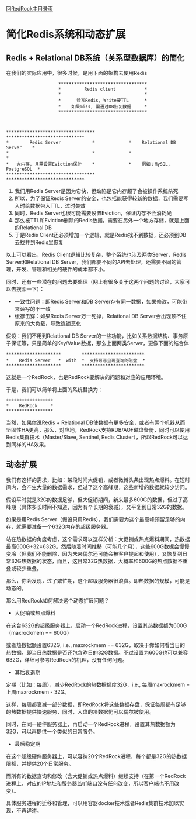 [回RedRock主目录页](../README.md)

# 简化Redis系统和动态扩展

## Redis + Relational DB系统（关系型数据库）的简化

在我们的实际应用中，很多时候，是用下面的架构去使用Redis

```
                    **********************************            
                    *         Redis client           *
                    *                                *
                    *      读写Redis, Write要TTL      *
                    *    如果miss, 需通过DB恢复数据     *
                    **********************************   



**********************************             ******************************                                  
*        Redis Server            *             *    Relational DB Server    *
*                                *             *                            *
*   大内存, 且需设置Eviction保护    *             *    例如：MySQL, PostgreSQL  *
**********************************             ******************************
```

1. 我们用Redis Server是因为它快，但缺陷是它内存超了会被操作系统杀死
2. 所以，为了保证Redis Server的安全，也包括能获得较新的数据，我们需要写入时给数据带入TTL，过时失效
3. 同时，Redis Server也很可能需要设置Eviction，保证内存不会消耗光
4. 那么被TTL和Eviction删除的Redis数据，需要在另外一个地方存储，就是上面的Relational DB
5. 于是Redis Client还必须增加一个逻辑，就是Redis找不到数据，还必须到DB去找并到Redis里恢复

以上可以看出，Redis Client逻辑比较复杂，整个系统也涉及两类Server，Redis Server和Relational DB Server，我们都要不同的API去处理，还需要不同的管理，开发、管理和相关的硬件的成本都不小。

同时，还有一些潜在的问题去要处理（网上有很多关于这两个问题的讨论，大家可以去搜索一下）：

* 一致性问题：即Redis Server和DB Server存有同一数据，如果修改，可能带来读写的不一致
* 缓存击穿：如果Redis Server万一死掉，Relational DB Server会出现顶不住原来的大负载，导致连锁恶化

假设：我们不用到Relational DB Server的一些功能，比如关系数据结构、事务原子保证等，只是简单的Key/Value数据，那么上面两类Server，更像下面的结合体

```
*********************        ************************
*    Redis Server   *  with  *  支持可写且可查询的磁盘  * 
*********************        ************************
```

这就是一个RedRock，也是RedRock要解决的问题和对应的应用环境。

于是，我们可以简单将上面的系统替换为：

```
******************
*    RedRock     *
****************** 
```

当然，如果你说Redis + Relational DB使数据有更多安全，或者有两个机器从而坚固性HA更高，那么，对应地，RedRock支持RDB/AOF磁盘备份，同时可以使用Redis集群技术（Master/Slave, Sentinel, Redis Cluster），所以RedRock可以达到同样的HA效果。

## 动态扩展

我们有这样的需求，比如：某段时间大促销，或者微博头条出现热点爆料。在短时间内，会产生大量的数据需求，但过了这个高峰期，这些新增的数据就较少访问。

假设平时就是32G的数据足够，但大促销期间，新来最多600G的数据，但过了高峰期（具体多长时间不知道，因为有个长期的衰减），又平复到日常32G的数据。

如果是用Redis Server（假设只用Redis），我们需要为这个最高峰预留足够的内存，就需要准备一个632G内存的超级服务器。

站在热数据的角度考虑，这个需求可以这样分析：大促销或热点爆料期间，热数据最高600G+32=632G。然后随着时间推移（可能几个月），这些600G数据会慢慢变冷（但我们不能删除，因为未来偶尔还可能会被客户提起和使用），又恢复到日常32G热数据的状态，而且，这日常32G热数据，大概率和600G的热点数据不重叠或较少重叠。

那么，你会发现，过了繁忙期，这个超级服务器很浪费。即热数据的规模，可能是动态的。

那么用RedRock如何解决这个动态扩展问题？

* 大促销或热点爆料

在这台632G的超级服务器上，启动一个RedRock进程，设置其热数据额为600G（maxrockmem == 600G）

或者热数据额设置632G, i.e., maxrockmem == 632G，取决于你如何看当日的热数据，即当日热数据是否还包含昨日的32G数据。不过设置为600G也可以兼容632G，详细可参考RedRock的机理，没有任何问题。

* 其后衰退期

定期（比如：每周），减少RedRock的热数据额度32G，i.e., 每周maxrockmem = 上周maxrockmem - 32G。

这样，每周都衰减一部分数据，即RedRock将这些数据存盘，保证每周都有足够的热数据提供快速服务，同时，入盘的冷数据仍可以偶尔被使用。

同时，在同一硬件服务器上，再启动一个RedRock进程，设置其热数据额为32G，可以再提供一个类似的日常服务。

* 最后稳定期

在这个超级硬件服务器上，可以容纳20个RedRock进程，每个都是32G的热数据限额，并提供20个日常服务。

而所有的数据查询和修改（含大促销或热点爆料）继续支持（在第一个RedRock进程上，对应的IP地址和服务器监听端口没有任何改变，所以客户端也不用改变）。

具体服务进程的迁移和管理，可以用容器docker技术或者Redis集群技术加以实现，不再详述。

